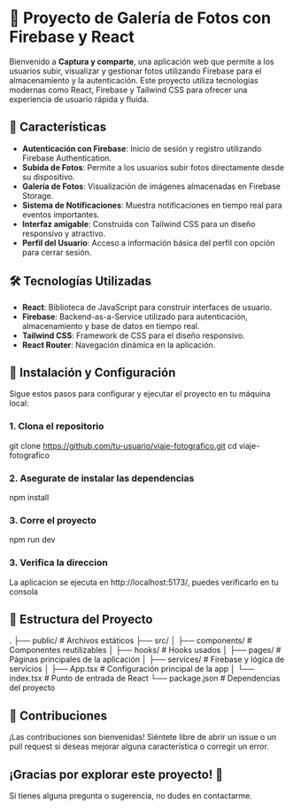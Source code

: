 # 🚀 Proyecto de Galería de Fotos con Firebase y React

Bienvenido a **Captura y comparte**, una aplicación web que permite a los usuarios subir, visualizar y gestionar fotos utilizando Firebase para el almacenamiento y la autenticación. Este proyecto utiliza tecnologías modernas como React, Firebase y Tailwind CSS para ofrecer una experiencia de usuario rápida y fluida.

## 🌟 Características

- **Autenticación con Firebase**: Inicio de sesión y registro utilizando Firebase Authentication.
- **Subida de Fotos**: Permite a los usuarios subir fotos directamente desde su dispositivo.
- **Galería de Fotos**: Visualización de imágenes almacenadas en Firebase Storage.
- **Sistema de Notificaciones**: Muestra notificaciones en tiempo real para eventos importantes.
- **Interfaz amigable**: Construida con Tailwind CSS para un diseño responsivo y atractivo.
- **Perfil del Usuario**: Acceso a información básica del perfil con opción para cerrar sesión.

## 🛠️ Tecnologías Utilizadas

- **React**: Biblioteca de JavaScript para construir interfaces de usuario.
- **Firebase**: Backend-as-a-Service utilizado para autenticación, almacenamiento y base de datos en tiempo real.
- **Tailwind CSS**: Framework de CSS para el diseño responsivo.
- **React Router**: Navegación dinámica en la aplicación.

## 🚀 Instalación y Configuración

Sigue estos pasos para configurar y ejecutar el proyecto en tu máquina local:

### 1. Clona el repositorio

git clone https://github.com/tu-usuario/viaje-fotografico.git
cd viaje-fotografico

### 2. Asegurate de instalar las dependencias

npm install

### 3. Corre el proyecto

npm run dev

### 3. Verifica la direccion

La aplicacion se ejecuta en http://localhost:5173/, puedes verificarlo en tu consola

## 📂 Estructura del Proyecto

.
├── public/ # Archivos estáticos
├── src/
│ ├── components/ # Componentes reutilizables
│ ├── hooks/ # Hooks usados
│ ├── pages/ # Páginas principales de la aplicación
│ ├── services/ # Firebase y lógica de servicios
│ ├── App.tsx # Configuración principal de la app
│ └── index.tsx # Punto de entrada de React
└── package.json # Dependencias del proyecto

## 🤝 Contribuciones

¡Las contribuciones son bienvenidas! Siéntete libre de abrir un issue o un pull request si deseas mejorar alguna característica o corregir un error.

## ¡Gracias por explorar este proyecto! 🎉

Si tienes alguna pregunta o sugerencia, no dudes en contactarme.
